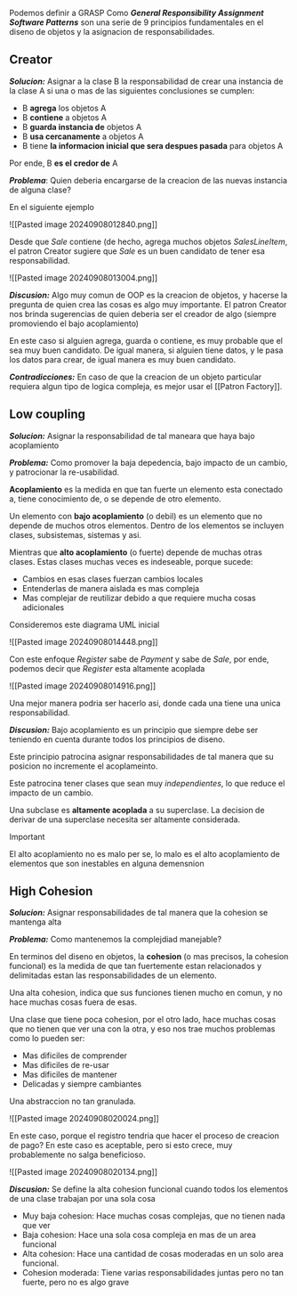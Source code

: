 Podemos definir a GRASP Como ***General Responsibility Assignment Software Patterns*** son una serie de 9 principios fundamentales en el diseno de objetos y la asignacion de responsabilidades.

## Creator

***Solucion:*** Asignar a la clase B la responsabilidad de crear una instancia de la clase A si una o mas de las siguientes conclusiones se cumplen:

- B **agrega** los objetos A
- B **contiene** a objetos A
- B **guarda instancia de** objetos A
- B **usa cercanamente** a objetos A
- B tiene **la informacion inicial que sera despues pasada** para objetos A 

Por ende, B **es el credor de** A

***Problema***: Quien deberia encargarse de la creacion de las nuevas instancia de alguna clase?

En el siguiente ejemplo

![[Pasted image 20240908012840.png]]

Desde que *Sale* contiene (de hecho, agrega muchos objetos *SalesLineItem*, el patron Creator sugiere que *Sale* es un buen candidato de tener esa responsabilidad.

![[Pasted image 20240908013004.png]]

***Discusion:*** Algo muy comun de OOP es la creacion de objetos, y hacerse la pregunta de quien crea las cosas es algo muy importante. El patron Creator nos brinda sugerencias de quien deberia ser el creador de algo (siempre promoviendo el bajo acoplamiento)

En este caso si alguien agrega, guarda o contiene, es muy probable que el sea muy buen candidato. De igual manera, si alguien tiene datos, y le pasa los datos para crear, de igual manera es muy buen candidato.

***Contradicciones:*** En caso de que la creacion de un objeto particular requiera algun tipo de logica compleja, es mejor usar el [[Patron Factory]].

## Low coupling 

***Solucion:*** Asignar la responsabilidad de tal maneara que haya bajo acoplamiento

***Problema:***  Como promover la baja depedencia, bajo impacto de un cambio, y patrocionar la re-usabilidad.

**Acoplamiento** es la medida en que tan fuerte un elemento esta conectado a, tiene conocimiento de, o se depende de otro elemento. 

Un elemento con **bajo acoplamiento** (o debil) es un elemento que no depende de muchos otros elementos. Dentro de los elementos se incluyen clases, subsistemas, sistemas y asi.

Mientras que **alto acoplamiento** (o fuerte) depende de muchas otras clases. Estas clases muchas veces es indeseable, porque sucede:

- Cambios en esas clases fuerzan cambios locales
- Entenderlas de manera aislada es mas compleja
- Mas complejar de reutilizar debido a que requiere mucha cosas adicionales

Consideremos este diagrama UML inicial

![[Pasted image 20240908014448.png]]

Con este enfoque *Register* sabe de *Payment* y sabe de *Sale*, por ende, podemos decir que *Register* esta altamente acoplada

![[Pasted image 20240908014916.png]]

Una mejor manera podria ser hacerlo asi, donde cada una tiene una unica responsabilidad.

***Discusion:*** Bajo acoplamiento es un principio que siempre debe ser teniendo en cuenta durante todos los principios de diseno.

Este principio patrocina asignar responsabilidades de tal manera que su posicion no incremente el acoplameinto.

Este patrocina tener clases que sean muy *independientes*, lo que reduce el impacto de un cambio.

Una subclase es **altamente acoplada** a su superclase. La decision de derivar de una superclase necesita ser altamente considerada.

>[!IMPORTANT]
> El alto acoplamiento no es malo per se, lo malo es el alto acoplamiento de elementos que son inestables en alguna demensnion

## High Cohesion

***Solucion:*** Asignar responsabilidades de tal manera que la cohesion se mantenga alta

***Problema:*** Como mantenemos la complejdiad manejable?

En terminos del diseno en objetos, la **cohesion** (o mas precisos, la cohesion funcional) es la medida de que tan fuertemente estan relacionados y delimitadas estan las responsabilidades de un elemento.

Una alta cohesion, indica que sus funciones tienen mucho en comun, y no hace muchas cosas fuera de esas.

Una clase que tiene poca cohesion, por el otro lado, hace muchas cosas que no tienen que ver una con la otra, y eso nos trae muchos problemas como lo pueden ser:

- Mas dificiles de comprender
- Mas dificiles de re-usar
- Mas dificiles de mantener
- Delicadas y siempre cambiantes

Una abstraccion no tan granulada.

![[Pasted image 20240908020024.png]]

En este caso, porque el registro tendria que hacer el proceso de creacion de pago? En este caso es aceptable, pero si esto crece, muy probablemente no salga beneficioso.

![[Pasted image 20240908020134.png]]

***Discusion:*** Se define la alta cohesion funcional cuando todos los elementos de una clase trabajan por una sola cosa

- Muy baja cohesion: Hace muchas cosas complejas, que no tienen nada que ver
- Baja cohesion: Hace una sola cosa compleja en mas de un area funcional
- Alta cohesion: Hace una cantidad de cosas moderadas en un solo area funcional.
- Cohesion moderada: Tiene varias responsabilidades juntas pero no tan fuerte, pero no es algo grave
